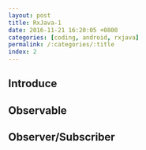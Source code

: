 ```yaml
---
layout: post
title: RxJava-1
date: 2016-11-21 16:20:05 +0800
categories: [coding, android, rxjava]
permalink: /:categories/:title
index: 2
---
```


## Introduce


## Observable


## Observer/Subscriber